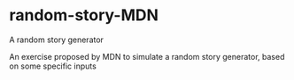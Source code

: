 # random-story-MDN
A random story generator

An exercise proposed by MDN to simulate a random story generator, based on some specific inputs